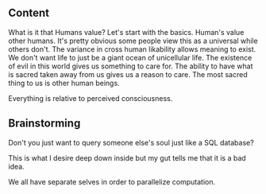 ## Content

What is it that Humans value? Let's start with the basics. Human's value other humans. It's pretty obvious some people view this as a universal while others don't. The variance in cross human likability allows meaning to exist. We don't want life to just be a giant ocean of unicellular life. The existence of evil in this world gives us something to care for. The ability to have what is sacred taken away from us gives us a reason to care. The most sacred thing to us is other human beings.

Everything is relative to perceived consciousness.

## Brainstorming

Don't you just want to query someone else's soul just like a SQL database?

This is what I desire deep down inside but my gut tells me that it is a bad idea.

We all have separate selves in order to parallelize computation.
